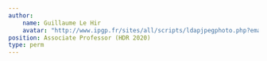 ```yaml
---
author:
    name: Guillaume Le Hir 
    avatar: "http://www.ipgp.fr/sites/all/scripts/ldapjpegphoto.php?email=lehir@ipgp.fr"
position: Associate Professor (HDR 2020) 
type: perm
---
```









